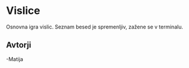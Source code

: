# Vislice

Osnovna igra vislic. Seznam besed je spremenljiv, zažene se v terminalu.

## Avtorji
-Matija
